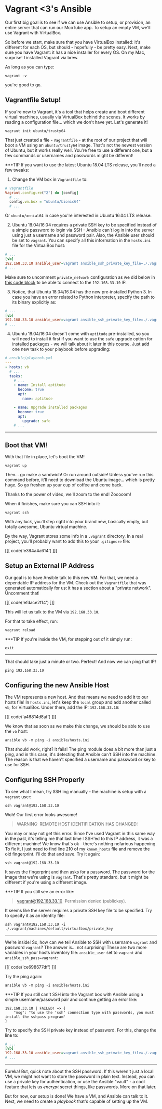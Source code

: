 # Vagrant <3's Ansible

Our first big goal is to see if we can use Ansible to setup, or provision, an entire
server that can run our MooTube app. To setup an empty VM, we'll use Vagrant
with VirtualBox.

So before we start, make sure that you have VirtualBox installed: it's different
for each OS, but should - hopefully - be pretty easy. Next, make sure you have Vagrant:
it has a nice installer for every OS. On my Mac, surprise! I installed Vagrant via
brew.

As long as you can type: 

```terminal
vagrant -v
```

you're good to go.

## Vagrantfile Setup!

If you're new to Vagrant, it's a tool that helps create and boot different virtual
machines, usually via VirtualBox behind the scenes. It works by reading a configuration
file... which we don't have yet. Let's generate it!

```terminal
vagrant init ubuntu/trusty64
```

That just created a file - `Vagrantfile` - at the root of our project that will boot
a VM using an `ubuntu/trusty64` image. That's not the newest version of Ubuntu, but
it works really well. You're free to use a different one, but a few commands or usernames
and passwords might be different!

***TIP
If you want to use the latest Ubuntu 18.04 LTS release, you'll need a few tweaks:

1) Change the VM box in `Vagrantfile` to:

```ruby
# Vagrantfile
Vagrant.configure("2") do |config|
  # ...
  config.vm.box = "ubuntu/bionic64"
  # ...
```

Or `ubuntu/xenial64` in case you're interested in Ubuntu 16.04 LTS release.

2) Ubuntu 18.04/16.04 requires a private SSH key to be specified instead of a simple
password to login via SSH - Ansible can't log in into the server using just a username and
password pair. Also, the Ansible user should be set to `vagrant`. You can specify all this
information in the `hosts.ini` file for the VirtualBox host:

```ini
# ...
[vb]
192.168.33.10 ansible_user=vagrant ansible_ssh_private_key_file=./.vagrant/machines/default/virtualbox/private_key
# ...
```

Make sure to uncomment `private_network` configuration as we did below in [this code block](#codeblock-efdace2f14)
to be able to connect to the `192.168.33.10` IP.

3) Notice, that Ubuntu 18.04/16.04 has the new pre-installed Python 3. In case you have an error related
to Python interpreter, specify the path to its binary explicitly as:

```ini
# ...
[vb]
192.168.33.10 ansible_user=vagrant ansible_ssh_private_key_file=./.vagrant/machines/default/virtualbox/private_key ansible_python_interpreter=/usr/bin/python3
# ...
```

4) Ubuntu 18.04/16.04 doesn't come with `aptitude` pre-installed, so you will need to install it first
if you want to use the `safe` upgrade option for installed packages - we will talk about it later
in this course. Just add one new task to your playbook before upgrading:

```yaml
# ansible/playbook.yml
---
- hosts: vb
  # ...
  tasks:
    # ...
    - name: Install aptitude
      become: true
      apt:
        name: aptitude

    - name: Upgrade installed packages
      become: true
      apt:
        upgrade: safe
    # ...
```
***

## Boot that VM!

With that file in place, let's boot the VM!

```terminal
vagrant up
```

Then... go make a sandwich! Or run around outside! Unless you've run this command
before, it'll need to download the Ubuntu image... which is pretty huge. So go freshen
up your cup of coffee and come back.

Thanks to the power of video, we'll zoom to the end! Zooooom!

When it finishes, make sure you can SSH into it:

```terminal
vagrant ssh
```

With any luck, you'll step right into your brand new, basically empty, but totally
awesome, Ubuntu virtual machine.

By the way, Vagrant stores some info in a `.vagrant` directory. In a real project,
you'll probably want to add this to your `.gitignore` file:

[[[ code('e384a4a614') ]]]

## Setup an External IP Address

Our goal is to have Ansible talk to this new VM. For that, we need a dependable IP
address for the VM. Check out the `Vagrantfile` that was generated automatically
for us: it has a section about a "private network". Uncomment that!

[[[ code('efdace2f14') ]]]

This will let us talk to the VM via `192.168.33.10`.

For that to take effect, run:

```terminal
vagrant reload
```

***TIP
If you're inside the VM, for stepping out of it simply run:

```terminal-silent
exit
```
***

That should take just a minute or two. Perfect! And now we can ping that IP!

```terminal
ping 192.168.33.10
```

## Configuring the new Ansible Host

The VM represents a new host. And that means we need to add it to our hosts file!
In `hosts.ini`, let's keep the `local` group and add another called `vb`, for VirtualBox.
Under there, add the IP: `192.168.33.10`:

[[[ code('a46814d8af') ]]]

We know that as soon as we make this change, we should be able to use the `vb` host:

```terminal
ansible vb -m ping -i ansible/hosts.ini
```

That should work, right? It fails! The ping module does a bit more than just a ping,
and in this case, it's detecting that Ansible can't SSH into the machine. The reason
is that we haven't specified a username and password or key to use for SSH.

## Configuring SSH Properly

To see what I mean, try SSH'ing manually - the machine is setup with a `vagrant` user:

```terminal
ssh vagrant@192.168.33.10
```

Woh! Our first error looks awesome!

> WARNING: REMOTE HOST IDENTIFICATION HAS CHANGED!

You may or may not get this error. Since I've used Vagrant in this same way in the
past, it's telling me that last time I SSH'ed to this IP address, it was a different
machine! We know that's ok - there's nothing nefarious happening. To fix it, I just
need to find line 210 of my `known_hosts` file and remove the old fingerprint.
I'll do that and save. Try it again:

```terminal
ssh vagrant@192.168.33.10
```

It saves the fingerprint and then asks for a password. The password for the image
that we're using is `vagrant`. That's pretty standard, but it might be different
if you're using a different image.

***TIP
If you still see an error like:

> vagrant@192.168.33.10: Permission denied (publickey).

It seems like the server requires a private SSH key file to be specified. Try to specify
it as an identity file:

```terminal-silent
ssh vagrant@192.168.33.10 -i ./.vagrant/machines/default/virtualbox/private_key
```
***

We're inside! So, how can we tell Ansible to SSH with username `vagrant` and password
`vagrant`? The answer is... not surprising! These are two more variables in your
hosts inventory file: `ansible_user` set to `vagrant` and `ansible_ssh_pass=vagrant`:

[[[ code('ce698677df') ]]]

Try the ping again:

```terminal
ansible vb -m ping -i ansible/hosts.ini
```

***TIP
If you still can't SSH into the Vagrant box with Ansible using a simple username/password pair
and continue getting an error like:

```text
192.168.33.10 | FAILED! => {
    "msg": "to use the 'ssh' connection type with passwords, you must install the sshpass program"
}
```

Try to specify the SSH private key instead of password. For this, change the line to:

```ini
# ...
[vb]
192.168.33.10 ansible_user=vagrant ansible_ssh_private_key_file=./.vagrant/machines/default/virtualbox/private_key
# ...
```
***

Eureka! But, quick note about the SSH password. If this weren't just a local VM,
we might not want to store the password in plain text. Instead, you can use a private
key for authentication, or use the Ansible "vault" - a cool feature that lets us
*encrypt* secret things, like passwords. More on that later.

But for now, our setup is done! We have a VM, and Ansible can talk to it. Next, we
need to create a *playbook* that's capable of setting up the VM.
